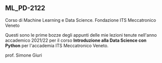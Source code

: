 ## ML_PD-2122
Corso di Machine Learning e Data Science.
Fondazione ITS Meccatronico Veneto

Questi sono le prime bozze degli appunti delle mie lezioni tenute nell'anno accademico 2021/22 per il corso
__Introduzione alla Data Science con Python__ per l'accademia ITS Meccatronico Veneto.

prof. Simone Giuri


